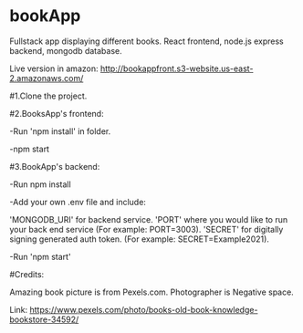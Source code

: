 # bookApp
Fullstack app displaying different books. React frontend, node.js express backend, mongodb database.


Live version in amazon: http://bookappfront.s3-website.us-east-2.amazonaws.com/ 



#1.Clone the project.


#2.BooksApp's frontend:

-Run 'npm install' in folder.

-npm start


#3.BookApp's backend:

-Run npm install

-Add your own .env file and include:

'MONGODB_URI' for backend service.
'PORT' where you would like to run your back end service (For example: PORT=3003).
'SECRET' for digitally signing generated auth token. (For example: SECRET=Example2021).

-Run 'npm start'



#Credits:

Amazing book picture is from Pexels.com. Photographer
is Negative space.

Link: https://www.pexels.com/photo/books-old-book-knowledge-bookstore-34592/